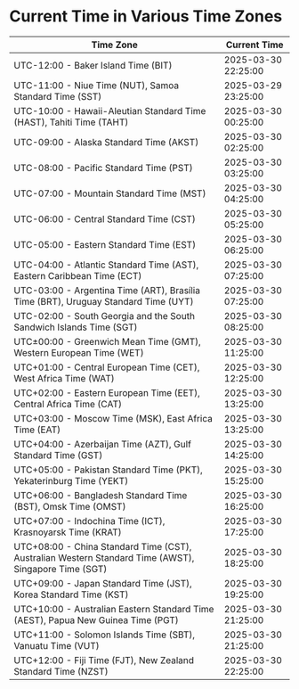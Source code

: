 # Current Time in Various Time Zones

| Time Zone | Current Time |
|-----------|--------------|
| UTC-12:00 - Baker Island Time (BIT) | 2025-03-30 22:25:00 |
| UTC-11:00 - Niue Time (NUT), Samoa Standard Time (SST) | 2025-03-29 23:25:00 |
| UTC-10:00 - Hawaii-Aleutian Standard Time (HAST), Tahiti Time (TAHT) | 2025-03-30 00:25:00 |
| UTC-09:00 - Alaska Standard Time (AKST) | 2025-03-30 02:25:00 |
| UTC-08:00 - Pacific Standard Time (PST) | 2025-03-30 03:25:00 |
| UTC-07:00 - Mountain Standard Time (MST) | 2025-03-30 04:25:00 |
| UTC-06:00 - Central Standard Time (CST) | 2025-03-30 05:25:00 |
| UTC-05:00 - Eastern Standard Time (EST) | 2025-03-30 06:25:00 |
| UTC-04:00 - Atlantic Standard Time (AST), Eastern Caribbean Time (ECT) | 2025-03-30 07:25:00 |
| UTC-03:00 - Argentina Time (ART), Brasília Time (BRT), Uruguay Standard Time (UYT) | 2025-03-30 07:25:00 |
| UTC-02:00 - South Georgia and the South Sandwich Islands Time (SGT) | 2025-03-30 08:25:00 |
| UTC±00:00 - Greenwich Mean Time (GMT), Western European Time (WET) | 2025-03-30 11:25:00 |
| UTC+01:00 - Central European Time (CET), West Africa Time (WAT) | 2025-03-30 12:25:00 |
| UTC+02:00 - Eastern European Time (EET), Central Africa Time (CAT) | 2025-03-30 13:25:00 |
| UTC+03:00 - Moscow Time (MSK), East Africa Time (EAT) | 2025-03-30 13:25:00 |
| UTC+04:00 - Azerbaijan Time (AZT), Gulf Standard Time (GST) | 2025-03-30 14:25:00 |
| UTC+05:00 - Pakistan Standard Time (PKT), Yekaterinburg Time (YEKT) | 2025-03-30 15:25:00 |
| UTC+06:00 - Bangladesh Standard Time (BST), Omsk Time (OMST) | 2025-03-30 16:25:00 |
| UTC+07:00 - Indochina Time (ICT), Krasnoyarsk Time (KRAT) | 2025-03-30 17:25:00 |
| UTC+08:00 - China Standard Time (CST), Australian Western Standard Time (AWST), Singapore Time (SGT) | 2025-03-30 18:25:00 |
| UTC+09:00 - Japan Standard Time (JST), Korea Standard Time (KST) | 2025-03-30 19:25:00 |
| UTC+10:00 - Australian Eastern Standard Time (AEST), Papua New Guinea Time (PGT) | 2025-03-30 21:25:00 |
| UTC+11:00 - Solomon Islands Time (SBT), Vanuatu Time (VUT) | 2025-03-30 21:25:00 |
| UTC+12:00 - Fiji Time (FJT), New Zealand Standard Time (NZST) | 2025-03-30 22:25:00 |
